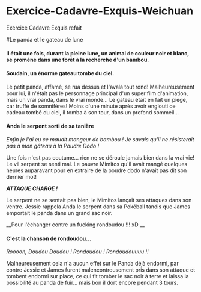 # Exercice-Cadavre-Exquis-Weichuan
Exercice Cadavre Exquis refait

#Le panda et le gateau de lune
#### Il était une fois, durant la pleine lune, un animal de couleur noir et blanc, se promène dans une forêt à la recherche d'un bambou.

#### Soudain, un énorme gateau tombe du ciel.
Le petit panda, affamé, se rua dessus et l'avala tout rond! Malheureusement pour lui, il n'était pas le personnage principal d'un super film d'animation, mais un vrai panda, dans le vrai monde... Le gateau était en fait un piège, car truffé de somnifères! Moins d'une minute après avoir englouti ce cadeau tombé du ciel, il tomba à son tour, dans un profond sommeil...

#### Anda le serpent sorti de sa tanière
*Enfin je l'ai eu ce maudit mangeur de bambou ! Je savais qu'il ne résisterait pas à mon gâteau à la Poudre Dodo !*

Une fois n'est pas coutume... rien ne se déroule jamais bien dans la vrai vie! Le vil serpent se senti mal. Le pauvre Mimitos qu'il avait mangé quelques heures auparavant pour en extraire de la poudre dodo n'avait pas dit son dernier mot!

_**ATTAQUE CHARGE !**_

Le serpent ne se sentait pas bien, le Mimitos lançait ses attaques dans son ventre. Jessie rappela Anda le serpent dans sa Pokéball tandis que James emportait le panda dans un grand sac noir.


__Pour l'échanger contre un fucking rondoudou !!! xD __

#### C'est la chanson de rondoudou... 
*Roooon, Doudou Doudou ! Rondoudou ! Rondoudouuuu !!*

Malheureusement cela n'a aucun effet sur le Panda déjà endormi, par contre Jessie et James furent malencontreusement pris dans son attaque et tombent endormi sur place, ce qui fit tomber le sac noir à terre et laissa la possibilité au panda de fuir... mais bon il dort encore pendant 3 tours. 

